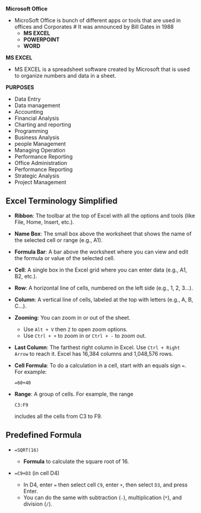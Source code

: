 **Microsoft Office**

- MicroSoft Office is bunch of different apps or tools that are used in offices and Corporates # It was announced by Bill Gates in 1988
  - **MS EXCEL**
  - **POWERPOINT**
  - **WORD**

**MS EXCEL**

- MS EXCEL is a spreadsheet software created by Microsoft that is used to organize numbers and data in a sheet.

**PURPOSES**

- Data Entry
- Data management
- Accounting
- Financial Analysis
- Charting and reporting
- Programming
- Business Analysis
- people Management
- Managing Operation
- Performance Reporting
- Office Administration
- Performance Reporting
- Strategic Analysis
- Project Management

## Excel Terminology Simplified

- **Ribbon**: The toolbar at the top of Excel with all the options and tools (like File, Home, Insert, etc.).
- **Name Box**: The small box above the worksheet that shows the name of the selected cell or range (e.g., A1).
- **Formula Bar**: A bar above the worksheet where you can view and edit the formula or value of the selected cell.
- **Cell**: A single box in the Excel grid where you can enter data (e.g., A1, B2, etc.).
- **Row**: A horizontal line of cells, numbered on the left side (e.g., 1, 2, 3...).
- **Column**: A vertical line of cells, labeled at the top with letters (e.g., A, B, C...).
- **Zooming**: You can zoom in or out of the sheet.
  - Use `Alt + V` then `Z` to open zoom options.
  - Use `Ctrl + +` to zoom in or `Ctrl + -` to zoom out.
- **Last Column**: The farthest right column in Excel. Use `Ctrl + Right Arrow` to reach it. Excel has 16,384 columns and 1,048,576 rows.
- **Cell Formula**: To do a calculation in a cell, start with an equals sign `=`. For example:
  ```excel
  =60+40
  ```
- **Range**: A group of cells. For example, the range

  ```excel
  C3:F9
  ```

  includes all the cells from C3 to F9.

## Predefined Formula

- `=SQRT(16)`

  - **Formula** to calculate the square root of 16.

- `=C9+D3` (in cell D4)
  - In D4, enter `=` then select cell `C9`, enter `+`, then select `D3`, and press Enter.
  - You can do the same with subtraction (`-`), multiplication (`*`), and division (`/`).
